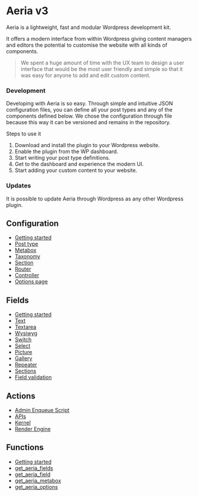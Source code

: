 # Aeria v3

Aeria is a lightweight, fast and modular Wordpress development kit. 

It offers a modern interface from within Wordpress giving content managers and editors the potential to customise the website with all kinds of components. 

> We spent a huge amount of time with the UX team to design a user interface that would be the most user friendly and simple so that it was easy for anyone to add and edit custom content. 

### Development

Developing with Aeria is so easy. Through simple and intuitive JSON configuration files, you can define all your post types and any of the components defined below. We chose the configuration through file because this way it can be versioned and remains in the repository.

Steps to use it

1. Download and install the plugin to your Wordpress website.
2. Enable the plugin from the WP dashboard.
3. Start writing your post type definitions.
4. Get to the dashboard and experience the modern UI.
5. Start adding your custom content to your website.


### Updates

It is possible to update Aeria through Wordpress as any other Wordpress plugin.


## Configuration
* [Getting started](https://github.com/caffeinalab/aeria/wiki/configuration_getting-started)
* [Post type](https://github.com/caffeinalab/aeria/wiki/post-type)
* [Metabox](https://github.com/caffeinalab/aeria/wiki/metabox)
* [Taxonomy](https://github.com/caffeinalab/aeria/wiki/taxonomy)
* [Section](https://github.com/caffeinalab/aeria/wiki/section)
* [Router](https://github.com/caffeinalab/aeria/wiki/router)
* [Controller](https://github.com/caffeinalab/aeria/wiki/controller)
* [Options page](https://github.com/caffeinalab/aeria/wiki/options-page)

## Fields
* [Getting started](https://github.com/caffeinalab/aeria/wiki/fields_getting-started)
* [Text](https://github.com/caffeinalab/aeria/wiki/text)
* [Textarea](https://github.com/caffeinalab/aeria/wiki/textarea)
* [Wysiwyg](https://github.com/caffeinalab/aeria/wiki/wysiwyg)
* [Switch](https://github.com/caffeinalab/aeria/wiki/switch)
* [Select](https://github.com/caffeinalab/aeria/wiki/select)
* [Picture](https://github.com/caffeinalab/aeria/wiki/picture)
* [Gallery](https://github.com/caffeinalab/aeria/wiki/gallery)
* [Repeater](https://github.com/caffeinalab/aeria/wiki/repeater)
* [Sections](https://github.com/caffeinalab/aeria/wiki/sections)
* [Field validation](https://github.com/caffeinalab/aeria/wiki/validators)

## Actions
* [Admin Enqueue Script](https://github.com/caffeinalab/aeria/wiki/admin-enqueue-script)
* [APIs](https://github.com/caffeinalab/aeria/wiki/APIs)
* [Kernel](https://github.com/caffeinalab/aeria/wiki/kernel)
* [Render Engine](https://github.com/caffeinalab/aeria/wiki/render-engine)

## Functions
* [Getting started](https://github.com/caffeinalab/aeria/wiki/functions_getting-started)
* [get_aeria_fields](https://github.com/caffeinalab/aeria/wiki/get_aeria_fields)
* [get_aeria_field](https://github.com/caffeinalab/aeria/wiki/get_aeria_field)
* [get_aeria_metabox](https://github.com/caffeinalab/aeria/wiki/get_aeria_metabox)
* [get_aeria_options](https://github.com/caffeinalab/aeria/wiki/get_aeria_options)

